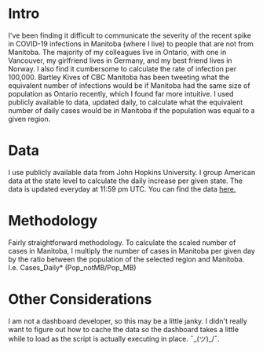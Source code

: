 # Intro
I've been finding it difficult to communicate the severity of the recent spike in COVID-19 infections in Manitoba (where I live) to people that are not from Manitoba. The majority of my colleagues live in Ontario, with one in Vancouver, my girlfriend lives in Germany, and my best friend lives in Norway. I also find it cumbersome to calculate the rate of infection per 100,000. Bartley Kives of CBC Manitoba has been tweeting what the equivalent number of infections would be if Manitoba had the same size of population as Ontario recently, which I found far more intuitive. I used publicly available to data, updated daily, to calculate what the equivalent number of daily cases would be in Manitoba if the population was equal to a given region.
# Data
I use publicly available data from John Hopkins University. I group American data at the state level to calculate the daily increase per given state. The data is updated everyday at 11:59 pm UTC. You can find the data [here.](https://github.com/CSSEGISandData/COVID-19)

# Methodology
Fairly straightforward methodology. To calculate the scaled number of cases in Manitoba, I multiply the number of cases in Manitoba per given day by the ratio between the population of the selected region and Manitoba. I.e. Cases_Daily* (Pop_notMB/Pop_MB)

# Other Considerations
I am not a dashboard developer, so this may be a little janky. I didn't really want to figure out how to cache the data so the dashboard takes a little while to load as the script is actually executing in place. ¯\_(ツ)_/¯.

